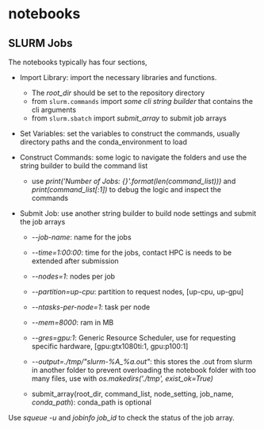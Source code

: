 # notebooks

## SLURM Jobs

The notebooks typically has four sections,

- Import Library: import the necessary libraries and functions.
  - The *root_dir* should be set to the repository directory 
  - from `slurm.commands` import *some cli string builder* that contains the 
    cli arguments
  - from `slurm.sbatch` import *submit_array* to submit job arrays

- Set Variables: set the variables to construct the commands, usually directory 
  paths and the conda_environment to load  

- Construct Commands: some logic to navigate the folders and use the string 
  builder to build the command list
  - use *print('Number of Jobs: {}'.format(len(command_list)))* and 
    *print(command_list[:1])* to debug the logic and inspect the commands
  
- Submit Job: use another string builder to build node settings and submit the job arrays
   * *--job-name*: name for the jobs
   * *--time=1:00:00*: time for the jobs, contact HPC is needs to be extended after submission
   * *--nodes=1*: nodes per job
   * *--partition=up-cpu*: partition to request nodes, [up-cpu, up-gpu]
   * *--ntasks-per-node=1*: task per node
   * *--mem=8000*: ram in MB
   * *--gres=gpu:1*: Generic Resource Scheduler, use for requesting specific hardware, [gpu:gtx1080ti:1, gpu:p100:1]
   * *--output=./tmp/"slurm-%A_%a.out"*: this stores the .out from slurm in another folder to prevent overloading the notebook folder with too many files, use with *os.makedirs('./tmp', exist_ok=True)*
   
   * submit_array(root_dir, command_list, node_setting, job_name, *conda_path*): conda_path is optional
   
Use *squeue -u <user>* and *jobinfo job_id* to check the status of the job array.
